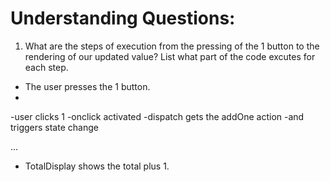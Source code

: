 # Understanding Questions:
1. What are the steps of execution from the pressing of the 1 button to the rendering of our updated value? List what part of the code excutes for each step.
* The user presses the 1 button.
* 
-user clicks 1
-onclick activated
-dispatch gets the addOne action
-and triggers state change

...

* TotalDisplay shows the total plus 1.
